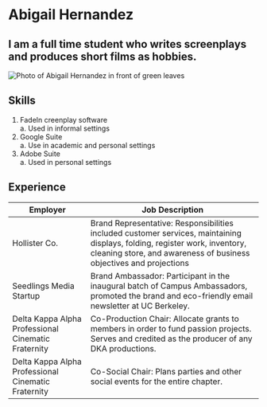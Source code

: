 # Abigail Hernandez
## I am a full time student who writes screenplays and produces short films as hobbies.

![Photo of Abigail Hernandez in front of green leaves](https://user-images.githubusercontent.com/87663545/126434664-2f61fc04-79e9-4847-afa1-f527c7da5cad.jpeg)



## Skills
1. FadeIn creenplay software <br>
  a. Used in informal settings
2. Google Suite <br>
  a. Use in academic and personal settings
4. Adobe Suite <br>
  a. Used in personal settings

## Experience
|Employer|Job Description|
| ------ | ------------- |
|Hollister Co.| Brand Representative: Responsibilities included customer services, maintaining displays, folding, register work, inventory, cleaning store, and awareness of business objectives and projections|
|Seedlings Media Startup| Brand Ambassador: Participant in the inaugural batch of Campus Ambassadors, promoted the brand and eco-friendly email newsletter at UC Berkeley.|
|Delta Kappa Alpha Professional Cinematic Fraternity|Co-Production Chair: Allocate grants to members in order to fund passion projects. Serves and credited as the producer of any DKA productions.|
|Delta Kappa Alpha Professional Cinematic Fraternity|Co-Social Chair: Plans parties and other social events for the entire chapter.|
